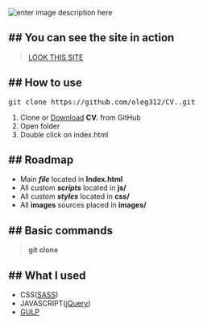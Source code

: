![enter image description here](https://i.imgur.com/RFOiJdW.png)
## ## You can see the site in action
><a  href="https://oleg312.github.io/CV./">LOOK THIS SITE</a>
## ## How to use

<pre>git clone https://github.com/oleg312/CV..git</pre>

1) Clone or <a  href="https://github.com/oleg312/CV./archive/main.zip">Download</a> **CV.** from GitHub
2) Open folder
3) Double click on index.html
## ## Roadmap
- Main **_file_** located in **Index.html**
- All custom **_scripts_** located in **js/**
- All custom **_styles_** located in **css/**
- All **images** sources placed in **images/**
## ## Basic commands
> **git clone**
## ## What I used
- CSS(<a  href="https://sass-lang.com/documentation/syntax">SASS</a>)
- JAVASCRIPT(<a  href="https://jquery.com/">jQuery</a>)
- <a href="https://gulpjs.com/">GULP</a>
